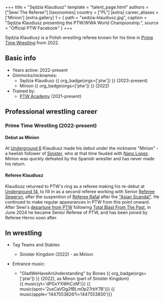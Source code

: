 +++
title = "Sędzia Klaudiusz"
template = "talent_page.html"
authors = ["Sewi The Referee"]
[taxonomies]
country = ["PL"]
[extra]
career_aliases = ['Minion']
[extra.gallery]
1 = { path = "sedzia-klaudiusz.jpg", caption = "Sędzia Klaudiusz presenting the PTW/WWA World Championship.", source = "Official PTW Facebook" }
+++

Sędzia Klaudiusz is a Polish wrestling referee known for his time in [Prime Time Wrestling](@/o/ptw.md) from 2022.

## Basic info

* Years active: 2022-present
* Gimmicks/nicknames:
  - Sędzia Klaudiusz {{ org_badge(orgs=['ptw']) }} (2023-present)
  - Minion {{ org_badge(orgs=['ptw']) }} (2022)
* Trained by:
  - [PTW Academy](@/o/ptw-academy.md) (2021-present)
 
## Professional wrestling career

### Prime Time Wrestling (2022-present)

#### Debut as Minion

At [Underground 6](@/e/ptw/2022-06-26-ptw-underground-6.md) Klaudiusz made his debut under the nickname "Minion" - a heelish follower of [Sinister](@/w/sinister.md), who at that time feuded with [Nano Lopez](@/w/nano-lopez.md). Minion was quickly defeated by the Spanish wrestler and has never made his return.

#### Referee Klaudiusz

Klaudiusz returned to PTW's ring as a referee making his re-debut at [Underground 14](@/e/ptw/2023-04-23-ptw-underground-14.md), to fill in as a second referee working with Senior [Referee Seweryn](@/w/sedzia-seweryn.md), after the suspention of [Referee Rafał](@/w/alex-brave.md) after the ["Asian Scandal"](@/a/ptw-awards-2022.md). He continued to make regular appearances in PTW from this point onward. After Sewi's [departure from PTW](@/a/ptw-exits.md) following [Total Blast From The Past](@/e/ptw/2024-05-11-ptw-6.md), in June 2024 he became Senior Referee of PTW, and has been joined by Referee Herno soon after.

## In wrestling

* Tag Teams and Stables
  - Sinister Kingdom (2022) - as Minion
 
* Entrance music:
  - "GladWeHaveAnUnderstanding" by Bones
 {{ org_badge(orgs=['ptw']) }} (2022), as Minon (part of Sinister Kingdom) <br>
 {{ music(yt='dPGxYXWhCzM')}}
 {{ music(spot='2usCaVDg2fBLm0p27rbY7B')}}
 {{ music(apple='1447553826?i=1447553830')}}
